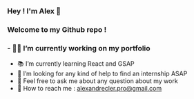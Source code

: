 ### Hey ! I'm Alex 👋
### Welcome to my Github repo !

### - 🧑‍💻 I’m currently working on my portfolio
- 📚 I’m currently learning React and GSAP
- 🤗 I’m looking for any kind of help to find an internship ASAP 
- 💬 Feel free to ask me about any question about my work
- 📱 How to reach me : [alexandrecler.pro@gmail.com]()

